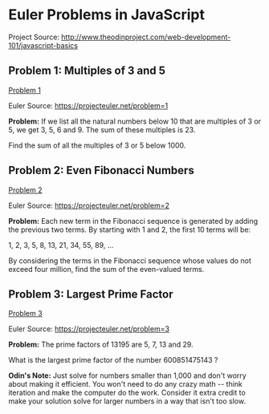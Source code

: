 # Euler Problems in JavaScript

Project Source: http://www.theodinproject.com/web-development-101/javascript-basics

## Problem 1: Multiples of 3 and 5

[Problem 1](https://github.com/craftykate/odin-project/blob/master/Chapter_02-Web_Development_101/ch02_euler_in_javascript/problem_1.js)

Euler Source: https://projecteuler.net/problem=1

**Problem:** If we list all the natural numbers below 10 that are multiples of 3 or 5, we get 3, 5, 6 and 9. The sum of these multiples is 23.

Find the sum of all the multiples of 3 or 5 below 1000.

## Problem 2: Even Fibonacci Numbers

[Problem 2](https://github.com/craftykate/odin-project/blob/master/Chapter_02-Web_Development_101/ch02_euler_in_javascript/problem_2.js)

Euler Source: https://projecteuler.net/problem=2

**Problem:** Each new term in the Fibonacci sequence is generated by adding the previous two terms. By starting with 1 and 2, the first 10 terms will be:

1, 2, 3, 5, 8, 13, 21, 34, 55, 89, ...

By considering the terms in the Fibonacci sequence whose values do not exceed four million, find the sum of the even-valued terms.

## Problem 3: Largest Prime Factor

[Problem 3](https://github.com/craftykate/odin-project/blob/master/Chapter_02-Web_Development_101/ch02_euler_in_javascript/problem_3.js)

Euler Source: https://projecteuler.net/problem=3

**Problem:** The prime factors of 13195 are 5, 7, 13 and 29.

What is the largest prime factor of the number 600851475143 ?

**Odin's Note:** Just solve for numbers smaller than 1,000 and don't worry about making it efficient. You won't need to do any crazy math -- think iteration and make the computer do the work. Consider it extra credit to make your solution solve for larger numbers in a way that isn't too slow.